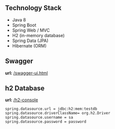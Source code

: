 
## Technology Stack
* Java 8
* Spring Boot
* Spring Web / MVC
* H2 (in-memory database)
* Spring Data (JPA)
* Hibernate (ORM)

## Swagger 
**url:** [/swagger-ui.html](http://localhost:8080/swagger-ui.html)

## h2 Database
**url:** [/h2-console](http://localhost:8080/h2-console)
```
spring.datasource.url = jdbc:h2:mem:testdb
spring.datasource.driverClassName= org.h2.Driver
spring.datasource.username = sa				
spring.datasource.password = password
```
